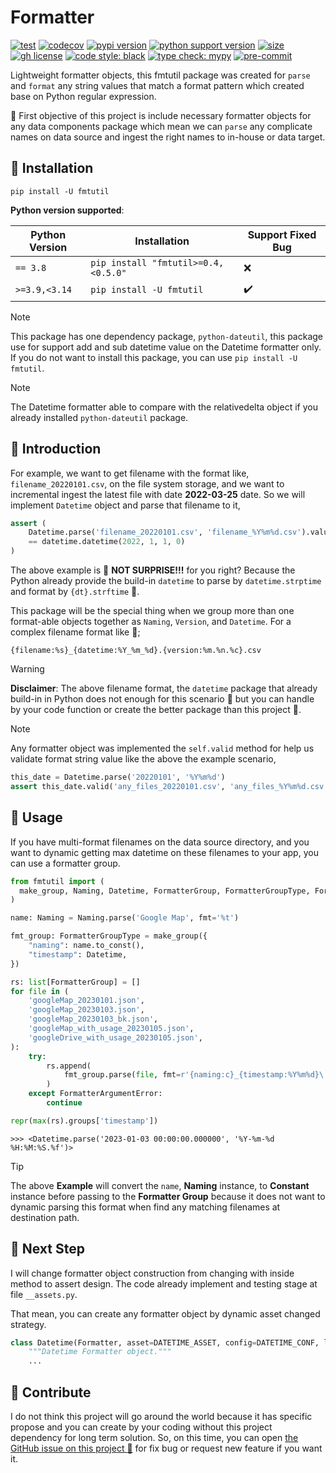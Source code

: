# Formatter

[![test](https://github.com/korawica/fmtutil/actions/workflows/tests.yml/badge.svg?branch=main)](https://github.com/korawica/fmtutil/actions/workflows/tests.yml)
[![codecov](https://codecov.io/gh/korawica/fmtutil/branch/main/graph/badge.svg?token=J2MN63IFT0)](https://codecov.io/gh/korawica/fmtutil)
[![pypi version](https://img.shields.io/pypi/v/fmtutil?logo=pypi&logoColor=white&label=pypi)](https://pypi.org/project/fmtutil/)
[![python support version](https://img.shields.io/pypi/pyversions/fmtutil?logo=pypi&logoColor=white)](https://pypi.org/project/fmtutil/)
[![size](https://img.shields.io/github/languages/code-size/korawica/fmtutil?logo=webpack&logoColor=white)](https://github.com/korawica/fmtutil)
[![gh license](https://img.shields.io/github/license/ddeutils/ddeutil-workflow)](https://github.com/ddeutils/ddeutil-workflow/blob/main/LICENSE)
[![code style: black](https://img.shields.io/badge/code%20style-black-000000.svg)](https://github.com/psf/black)
[![type check: mypy](http://www.mypy-lang.org/static/mypy_badge.svg)](http://mypy-lang.org)
[![pre-commit](https://img.shields.io/badge/pre--commit-enabled-brightgreen?logo=pre-commit&logoColor=white)](https://github.com/pre-commit/pre-commit)

Lightweight formatter objects, this fmtutil package was created for `parse`
and `format` any string values that match a format pattern which created base on
Python regular expression.

:dart: First objective of this project is include necessary formatter objects for
any data components package which mean we can `parse` any complicate names on
data source and ingest the right names to in-house or data target.

## :round_pushpin: Installation

```shell
pip install -U fmtutil
```

**Python version supported**:

| Python Version | Installation                        | Support Fixed Bug  |
|----------------|-------------------------------------|--------------------|
| `== 3.8`       | `pip install "fmtutil>=0.4,<0.5.0"` | :x:                |
| `>=3.9,<3.14`  | `pip install -U fmtutil`            | :heavy_check_mark: |

> [!NOTE]
> This package has one dependency package, `python-dateutil`, this package use
> for support add and sub datetime value on the Datetime formatter only.
> If you do not want to install this package, you can use `pip install -U fmtutil`.

> [!NOTE]
> The Datetime formatter able to compare with the relativedelta object if you
> already installed `python-dateutil` package.

## :beers: Introduction

For example, we want to get filename with the format like, `filename_20220101.csv`,
on the file system storage, and we want to incremental ingest the latest file with
date **2022-03-25** date. So we will implement `Datetime` object and parse
that filename to it,

```python
assert (
    Datetime.parse('filename_20220101.csv', 'filename_%Y%m%d.csv').value
    == datetime.datetime(2022, 1, 1, 0)
)
```

The above example is :yawning_face: **NOT SURPRISE!!!** for you right?
Because the Python already provide the build-in `datetime` to parse by `datetime.strptime`
and format by `{dt}.strftime` :banana:.

This package will be the special thing when we group more than one format-able
objects together as `Naming`, `Version`, and `Datetime`.
For a complex filename format like :triumph:;

```text
{filename:%s}_{datetime:%Y_%m_%d}.{version:%m.%n.%c}.csv
```

> [!WARNING]
> **Disclaimer**: The above filename format, the `datetime` package that already
> build-in in Python does not enough for this scenario :snake: but you can handle by your
> code function or create the better package than this project :dash:.

> [!NOTE]
> Any formatter object was implemented the `self.valid` method for help us validate
> format string value like the above the example scenario,
> ```python
> this_date = Datetime.parse('20220101', '%Y%m%d')
> assert this_date.valid('any_files_20220101.csv', 'any_files_%Y%m%d.csv')
> ```

## :tada: Usage

If you have multi-format filenames on the data source directory, and you want to
dynamic getting max datetime on these filenames to your app, you can use a
formatter group.

```python
from fmtutil import (
  make_group, Naming, Datetime, FormatterGroup, FormatterGroupType, FormatterArgumentError,
)

name: Naming = Naming.parse('Google Map', fmt='%t')

fmt_group: FormatterGroupType = make_group({
    "naming": name.to_const(),
    "timestamp": Datetime,
})

rs: list[FormatterGroup] = []
for file in (
    'googleMap_20230101.json',
    'googleMap_20230103.json',
    'googleMap_20230103_bk.json',
    'googleMap_with_usage_20230105.json',
    'googleDrive_with_usage_20230105.json',
):
    try:
        rs.append(
            fmt_group.parse(file, fmt=r'{naming:c}_{timestamp:%Y%m%d}\.json')
        )
    except FormatterArgumentError:
        continue

repr(max(rs).groups['timestamp'])
```

```text
>>> <Datetime.parse('2023-01-03 00:00:00.000000', '%Y-%m-%d %H:%M:%S.%f')>
```

> [!TIP]
> The above **Example** will convert the `name`, **Naming** instance, to **Constant**
> instance before passing to the **Formatter Group** because it does not want
> to dynamic parsing this format when find any matching filenames at destination
> path.

## :dart: Next Step

I will change formatter object construction from changing with inside method to
assert design. The code already implement and testing stage at file `__assets.py`.

That mean, you can create any formatter object by dynamic asset changed strategy.

```python
class Datetime(Formatter, asset=DATETIME_ASSET, config=DATETIME_CONF, level=10):
    """Datetime Formatter object."""
    ...
```

## :speech_balloon: Contribute

I do not think this project will go around the world because it has specific propose
and you can create by your coding without this project dependency for long term
solution. So, on this time, you can open [the GitHub issue on this project :raised_hands:](https://github.com/korawica/fmtutil/issues)
for fix bug or request new feature if you want it.
